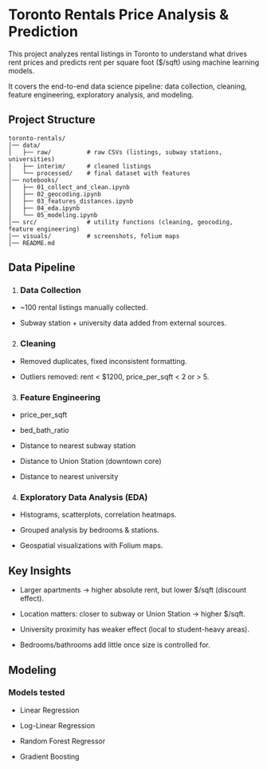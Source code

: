 # Toronto Rentals Price Analysis & Prediction

This project analyzes rental listings in Toronto to understand what drives rent prices and predicts rent per square foot ($/sqft) using machine learning models.

It covers the end-to-end data science pipeline: data collection, cleaning, feature engineering, exploratory analysis, and modeling.

## Project Structure
```
toronto-rentals/
│── data/
│   ├── raw/          # raw CSVs (listings, subway stations, universities)
│   ├── interim/      # cleaned listings
│   └── processed/    # final dataset with features
│── notebooks/
│   ├── 01_collect_and_clean.ipynb
│   ├── 02_geocoding.ipynb
│   ├── 03_features_distances.ipynb
│   ├── 04_eda.ipynb
│   └── 05_modeling.ipynb
│── src/              # utility functions (cleaning, geocoding, feature engineering)
│── visuals/          # screenshots, folium maps
│── README.md
```
## Data Pipeline

1. ### Data Collection

 - ~100 rental listings manually collected.

 - Subway station + university data added from external sources.

2. ### Cleaning

 - Removed duplicates, fixed inconsistent formatting.

 - Outliers removed: rent < $1200, price_per_sqft < 2 or > 5.

3. ### Feature Engineering

 - price_per_sqft

 - bed_bath_ratio

 - Distance to nearest subway station

 - Distance to Union Station (downtown core)

 - Distance to nearest university

4. ### Exploratory Data Analysis (EDA)

 - Histograms, scatterplots, correlation heatmaps.

 - Grouped analysis by bedrooms & stations.

 - Geospatial visualizations with Folium maps.

## Key Insights

- Larger apartments → higher absolute rent, but lower $/sqft (discount effect).

- Location matters: closer to subway or Union Station → higher $/sqft.

- University proximity has weaker effect (local to student-heavy areas).

- Bedrooms/bathrooms add little once size is controlled for.

## Modeling
### Models tested

- Linear Regression

- Log-Linear Regression

- Random Forest Regressor

- Gradient Boosting
